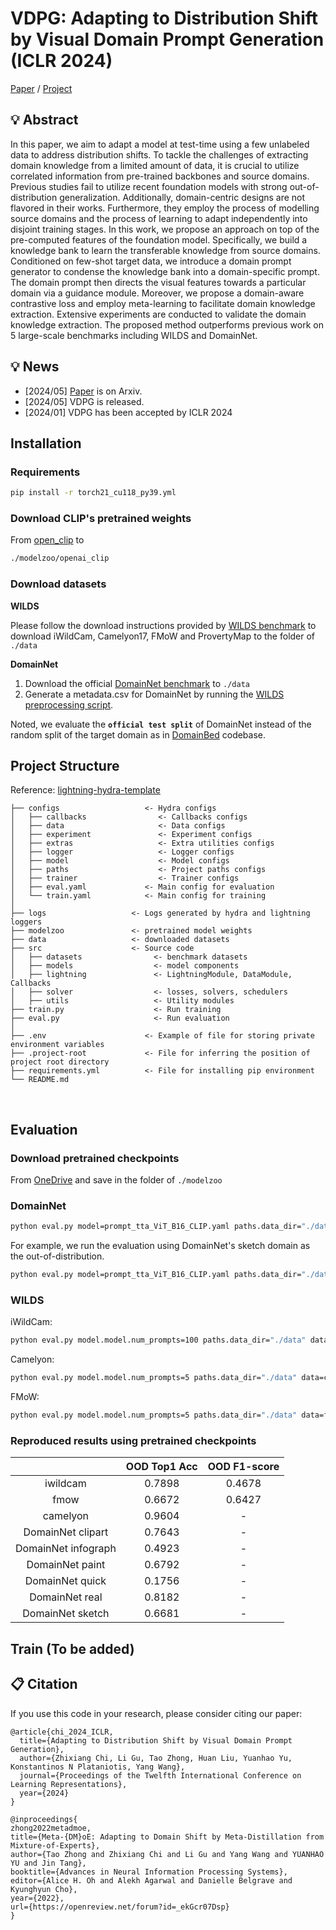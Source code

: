 # VDPG: Adapting to Distribution Shift by Visual Domain Prompt Generation (ICLR 2024)
[Paper](https://openreview.net/forum?id=sSaN4gxuEf&referrer=%5BAuthor%20Console%5D(%2Fgroup%3Fid%3DICLR.cc%2F2024%2FConference%2FAuthors%23your-submissions))  / [Project](https://chi-chi-zx.github.io/VDPG_ICLR24/)

## 💡 Abstract
In this paper, we aim to adapt a model at test-time using a few unlabeled data to address distribution shifts. To tackle the challenges of extracting domain knowledge from a limited amount of data, it is crucial to utilize correlated information from pre-trained backbones and source domains. Previous studies fail to utilize recent foundation models with strong out-of-distribution generalization. Additionally, domain-centric designs are not flavored in their works. Furthermore, they employ the process of modelling source domains and the process of learning to adapt independently into disjoint training stages. In this work, we propose an approach on top of the pre-computed features of the foundation model. Specifically, we build a knowledge bank to learn the transferable knowledge from source domains. Conditioned on few-shot target data, we introduce a domain prompt generator to condense the knowledge bank into a domain-specific prompt. The domain prompt then directs the visual features towards a particular domain via a guidance module. Moreover, we propose a domain-aware contrastive loss and employ meta-learning to facilitate domain knowledge extraction. Extensive experiments are conducted to validate the domain knowledge extraction. The proposed method outperforms previous work on 5 large-scale benchmarks including WILDS and DomainNet.

## 💡 News
- [2024/05] [Paper]() is on Arxiv.
- [2024/05] VDPG is released.
- [2024/01] VDPG has been accepted by ICLR 2024

## Installation
### Requirements
```bash
pip install -r torch21_cu118_py39.yml
```

### Download CLIP's pretrained weights
From [open_clip](https://github.com/mlfoundations/open_clip/blob/main/docs/PRETRAINED.md) to 
```bash
./modelzoo/openai_clip
```
### Download datasets
**WILDS**

Please follow the download instructions provided by [WILDS benchmark](https://github.com/p-lambda/wilds/) to download iWildCam, Camelyon17, FMoW and ProvertyMap to the folder of `./data`

**DomainNet**

1. Download the official [DomainNet benchmark](http://ai.bu.edu/M3SDA/) to `./data`
2. Generate a metadata.csv for DomainNet by running the [WILDS preprocessing script](https://github.com/p-lambda/wilds/blob/472677590de351857197a9bf24958838c39c272b/dataset_preprocessing/domainnet/generate_metadata.py).

Noted, we evaluate the **`official test split`** of DomainNet instead of the random split of the target domain as in [DomainBed](https://github.com/facebookresearch/DomainBed) codebase.

## Project Structure
Reference: [lightning-hydra-template](https://github.com/ashleve/lightning-hydra-template/)

```
├── configs                   <- Hydra configs
│   ├── callbacks                <- Callbacks configs
│   ├── data                     <- Data configs
│   ├── experiment               <- Experiment configs
│   ├── extras                   <- Extra utilities configs
│   ├── logger                   <- Logger configs
│   ├── model                    <- Model configs
│   ├── paths                    <- Project paths configs
│   ├── trainer                  <- Trainer configs
│   ├── eval.yaml             <- Main config for evaluation
│   └── train.yaml            <- Main config for training
│
├── logs                   <- Logs generated by hydra and lightning loggers
├── modelzoo               <- pretrained model weights
├── data                   <- downloaded datasets
├── src                    <- Source code
│   ├── datasets                <- benchmark datasets
│   ├── models                  <- model components
│   ├── lightning               <- LightningModule, DataModule, Callbacks
│   ├── solver                  <- losses, solvers, schedulers
│   ├── utils                   <- Utility modules
├── train.py                    <- Run training
├── eval.py                     <- Run evaluation
│
├── .env                      <- Example of file for storing private environment variables
├── .project-root             <- File for inferring the position of project root directory
├── requirements.yml          <- File for installing pip environment
└── README.md
```
<br>

## Evaluation
### Download pretrained checkpoints 
From [OneDrive](https://utoronto-my.sharepoint.com/:f:/g/personal/zhixiang_chi_mail_utoronto_ca/EuOsVq42nAlCvLm2_F3se5wB6XcBIKIaHO2YKKKxMPoMhQ?e=s6Whcp) and save in the folder of `./modelzoo`

### DomainNet
```bash
python eval.py model=prompt_tta_ViT_B16_CLIP.yaml paths.data_dir="./data" data=<data_name> ckpt_path=./modelzoo/<ckpt_name>
```

For example, we run the evaluation using DomainNet's sketch domain as the out-of-distribution.
```bash
python eval.py model=prompt_tta_ViT_B16_CLIP.yaml paths.data_dir="./data" data=domainnet_sketch_contrastive.yaml ckpt_path=./modelzoo/domainnet_sketch.pth
```
### WILDS
iWildCam: 
``` bash
python eval.py model.model.num_prompts=100 paths.data_dir="./data" data=iwild_contrastive ckpt_path=./modelzoo/iWildCam_1.ckpt
```

Camelyon: 
``` bash
python eval.py model.model.num_prompts=5 paths.data_dir="./data" data=camelyon17_contrastive ckpt_path=./modelzoo/Camelyon_1.ckpt
```

FMoW: 
``` bash
python eval.py model.model.num_prompts=5 paths.data_dir="./data" data=fmow_contrastive ckpt_path=./modelzoo/FMoW_1.ckpt
```

### Reproduced results using pretrained checkpoints 
|                     | OOD Top1 Acc | OOD F1-score |
|:-------------------:|:------------:|:------------:|
|       iwildcam      |    0.7898    |    0.4678    |
|         fmow        |    0.6672    |    0.6427    |
|       camelyon      |    0.9604    |       -      |
|  DomainNet clipart  |    0.7643    |       -      |
| DomainNet infograph |    0.4923    |       -      |
|   DomainNet paint   |    0.6792    |       -      |
|   DomainNet quick   |    0.1756    |       -      |
|    DomainNet real   |    0.8182    |       -      |
|   DomainNet sketch  |    0.6681    |       -      |


## Train (To be added)

## <a name="cite"/> :clipboard: Citation

If you use this code in your research, please consider citing our paper:
```
@article{chi_2024_ICLR,
  title={Adapting to Distribution Shift by Visual Domain Prompt Generation},
  author={Zhixiang Chi, Li Gu, Tao Zhong, Huan Liu, Yuanhao Yu, Konstantinos N Plataniotis, Yang Wang},
  journal={Proceedings of the Twelfth International Conference on Learning Representations},
  year={2024}
}

@inproceedings{
zhong2022metadmoe,
title={Meta-{DM}oE: Adapting to Domain Shift by Meta-Distillation from Mixture-of-Experts},
author={Tao Zhong and Zhixiang Chi and Li Gu and Yang Wang and YUANHAO YU and Jin Tang},
booktitle={Advances in Neural Information Processing Systems},
editor={Alice H. Oh and Alekh Agarwal and Danielle Belgrave and Kyunghyun Cho},
year={2022},
url={https://openreview.net/forum?id=_ekGcr07Dsp}
}
```
